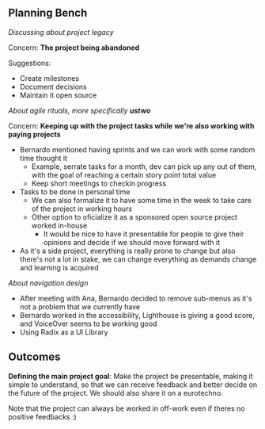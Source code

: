 ## Planning Bench

*Discussing about project legacy*

Concern: **The project being abandoned**

Suggestions: 
* Create milestones
* Document decisions
* Maintain it open source

*About agile rituals, more specifically **ustwo***

Concern: **Keeping up with the project tasks while we're also working with paying projects**

* Bernardo mentioned having sprints and we can work with some random time thought it
	* Example, serrate tasks for a month, dev can pick up any out of them, with the goal of reaching a certain story point total value
	* Keep short meetings to checkin progress
* Tasks to be done in personal time
	* We can also formalize it to have some time in the week to take care of the project in working hours
	* Other option to oficialize it as a sponsored open source project worked in-house
		* It would be nice to have it presentable for people to give their opinions and decide if we should move forward with it
* As it's a side project, everything is really prone to change but also there's not a lot in stake, we can change everything as demands change and learning is acquired

*About navigation design*

* After meeting with Ana, Bernardo decided to remove sub-menus as it's not a problem that we currently have
* Bernardo worked in the accessibility, Lighthouse is giving a good score, and VoiceOver seems to be working good
* Using Radix as a UI Library 

## Outcomes

**Defining the main project goal**: Make the project be presentable, making it simple to understand, so that we can receive feedback and better decide on the future of the project. We should also share it on a eurotechno. 

Note that the project can always be worked in off-work even if theres no positive feedbacks :) 
